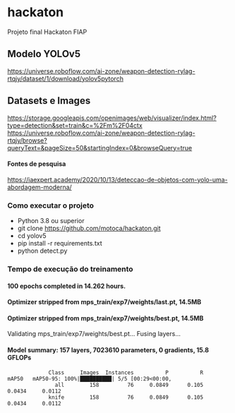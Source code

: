 # hackaton
Projeto final Hackaton FIAP

## Modelo YOLOv5
https://universe.roboflow.com/ai-zone/weapon-detection-rylag-rtqjy/dataset/1/download/yolov5pytorch

## Datasets e Images
https://storage.googleapis.com/openimages/web/visualizer/index.html?type=detection&set=train&c=%2Fm%2F04ctx
https://universe.roboflow.com/ai-zone/weapon-detection-rylag-rtqjy/browse?queryText=&pageSize=50&startingIndex=0&browseQuery=true

#### Fontes de pesquisa
https://iaexpert.academy/2020/10/13/deteccao-de-objetos-com-yolo-uma-abordagem-moderna/


### Como executar o projeto
- Python 3.8 ou superior
- git clone https://github.com/motoca/hackaton.git
- cd yolov5
- pip install -r requirements.txt
- python detect.py

### Tempo de execução do treinamento
#### 100 epochs completed in 14.262 hours.
#### Optimizer stripped from mps_train/exp7/weights/last.pt, 14.5MB
#### Optimizer stripped from mps_train/exp7/weights/best.pt, 14.5MB

Validating mps_train/exp7/weights/best.pt...
Fusing layers... 
#### Model summary: 157 layers, 7023610 parameters, 0 gradients, 15.8 GFLOPs
                 Class     Images  Instances          P          R      mAP50   mAP50-95: 100%|██████████| 5/5 [00:29<00:00, 
                   all        158         76     0.0849      0.105     0.0434     0.0112
                 knife        158         76     0.0849      0.105     0.0434     0.0112
